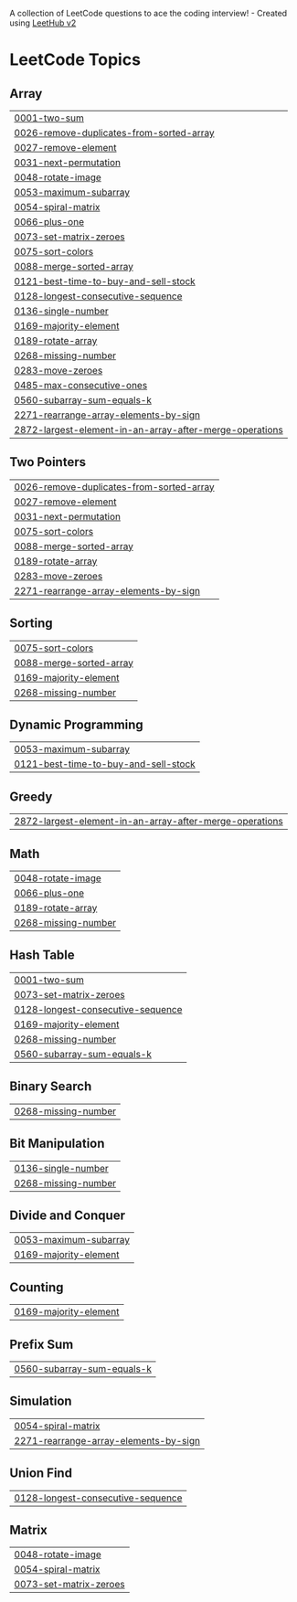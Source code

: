 A collection of LeetCode questions to ace the coding interview! - Created using [LeetHub v2](https://github.com/arunbhardwaj/LeetHub-2.0)
<!---LeetCode Topics Start-->
# LeetCode Topics
## Array
|  |
| ------- |
| [0001-two-sum](https://github.com/Divyanshu-Sethi/LEETCODE/tree/master/0001-two-sum) |
| [0026-remove-duplicates-from-sorted-array](https://github.com/Divyanshu-Sethi/LEETCODE/tree/master/0026-remove-duplicates-from-sorted-array) |
| [0027-remove-element](https://github.com/Divyanshu-Sethi/LEETCODE/tree/master/0027-remove-element) |
| [0031-next-permutation](https://github.com/Divyanshu-Sethi/LEETCODE/tree/master/0031-next-permutation) |
| [0048-rotate-image](https://github.com/Divyanshu-Sethi/LEETCODE/tree/master/0048-rotate-image) |
| [0053-maximum-subarray](https://github.com/Divyanshu-Sethi/LEETCODE/tree/master/0053-maximum-subarray) |
| [0054-spiral-matrix](https://github.com/Divyanshu-Sethi/LEETCODE/tree/master/0054-spiral-matrix) |
| [0066-plus-one](https://github.com/Divyanshu-Sethi/LEETCODE/tree/master/0066-plus-one) |
| [0073-set-matrix-zeroes](https://github.com/Divyanshu-Sethi/LEETCODE/tree/master/0073-set-matrix-zeroes) |
| [0075-sort-colors](https://github.com/Divyanshu-Sethi/LEETCODE/tree/master/0075-sort-colors) |
| [0088-merge-sorted-array](https://github.com/Divyanshu-Sethi/LEETCODE/tree/master/0088-merge-sorted-array) |
| [0121-best-time-to-buy-and-sell-stock](https://github.com/Divyanshu-Sethi/LEETCODE/tree/master/0121-best-time-to-buy-and-sell-stock) |
| [0128-longest-consecutive-sequence](https://github.com/Divyanshu-Sethi/LEETCODE/tree/master/0128-longest-consecutive-sequence) |
| [0136-single-number](https://github.com/Divyanshu-Sethi/LEETCODE/tree/master/0136-single-number) |
| [0169-majority-element](https://github.com/Divyanshu-Sethi/LEETCODE/tree/master/0169-majority-element) |
| [0189-rotate-array](https://github.com/Divyanshu-Sethi/LEETCODE/tree/master/0189-rotate-array) |
| [0268-missing-number](https://github.com/Divyanshu-Sethi/LEETCODE/tree/master/0268-missing-number) |
| [0283-move-zeroes](https://github.com/Divyanshu-Sethi/LEETCODE/tree/master/0283-move-zeroes) |
| [0485-max-consecutive-ones](https://github.com/Divyanshu-Sethi/LEETCODE/tree/master/0485-max-consecutive-ones) |
| [0560-subarray-sum-equals-k](https://github.com/Divyanshu-Sethi/LEETCODE/tree/master/0560-subarray-sum-equals-k) |
| [2271-rearrange-array-elements-by-sign](https://github.com/Divyanshu-Sethi/LEETCODE/tree/master/2271-rearrange-array-elements-by-sign) |
| [2872-largest-element-in-an-array-after-merge-operations](https://github.com/Divyanshu-Sethi/LEETCODE/tree/master/2872-largest-element-in-an-array-after-merge-operations) |
## Two Pointers
|  |
| ------- |
| [0026-remove-duplicates-from-sorted-array](https://github.com/Divyanshu-Sethi/LEETCODE/tree/master/0026-remove-duplicates-from-sorted-array) |
| [0027-remove-element](https://github.com/Divyanshu-Sethi/LEETCODE/tree/master/0027-remove-element) |
| [0031-next-permutation](https://github.com/Divyanshu-Sethi/LEETCODE/tree/master/0031-next-permutation) |
| [0075-sort-colors](https://github.com/Divyanshu-Sethi/LEETCODE/tree/master/0075-sort-colors) |
| [0088-merge-sorted-array](https://github.com/Divyanshu-Sethi/LEETCODE/tree/master/0088-merge-sorted-array) |
| [0189-rotate-array](https://github.com/Divyanshu-Sethi/LEETCODE/tree/master/0189-rotate-array) |
| [0283-move-zeroes](https://github.com/Divyanshu-Sethi/LEETCODE/tree/master/0283-move-zeroes) |
| [2271-rearrange-array-elements-by-sign](https://github.com/Divyanshu-Sethi/LEETCODE/tree/master/2271-rearrange-array-elements-by-sign) |
## Sorting
|  |
| ------- |
| [0075-sort-colors](https://github.com/Divyanshu-Sethi/LEETCODE/tree/master/0075-sort-colors) |
| [0088-merge-sorted-array](https://github.com/Divyanshu-Sethi/LEETCODE/tree/master/0088-merge-sorted-array) |
| [0169-majority-element](https://github.com/Divyanshu-Sethi/LEETCODE/tree/master/0169-majority-element) |
| [0268-missing-number](https://github.com/Divyanshu-Sethi/LEETCODE/tree/master/0268-missing-number) |
## Dynamic Programming
|  |
| ------- |
| [0053-maximum-subarray](https://github.com/Divyanshu-Sethi/LEETCODE/tree/master/0053-maximum-subarray) |
| [0121-best-time-to-buy-and-sell-stock](https://github.com/Divyanshu-Sethi/LEETCODE/tree/master/0121-best-time-to-buy-and-sell-stock) |
## Greedy
|  |
| ------- |
| [2872-largest-element-in-an-array-after-merge-operations](https://github.com/Divyanshu-Sethi/LEETCODE/tree/master/2872-largest-element-in-an-array-after-merge-operations) |
## Math
|  |
| ------- |
| [0048-rotate-image](https://github.com/Divyanshu-Sethi/LEETCODE/tree/master/0048-rotate-image) |
| [0066-plus-one](https://github.com/Divyanshu-Sethi/LEETCODE/tree/master/0066-plus-one) |
| [0189-rotate-array](https://github.com/Divyanshu-Sethi/LEETCODE/tree/master/0189-rotate-array) |
| [0268-missing-number](https://github.com/Divyanshu-Sethi/LEETCODE/tree/master/0268-missing-number) |
## Hash Table
|  |
| ------- |
| [0001-two-sum](https://github.com/Divyanshu-Sethi/LEETCODE/tree/master/0001-two-sum) |
| [0073-set-matrix-zeroes](https://github.com/Divyanshu-Sethi/LEETCODE/tree/master/0073-set-matrix-zeroes) |
| [0128-longest-consecutive-sequence](https://github.com/Divyanshu-Sethi/LEETCODE/tree/master/0128-longest-consecutive-sequence) |
| [0169-majority-element](https://github.com/Divyanshu-Sethi/LEETCODE/tree/master/0169-majority-element) |
| [0268-missing-number](https://github.com/Divyanshu-Sethi/LEETCODE/tree/master/0268-missing-number) |
| [0560-subarray-sum-equals-k](https://github.com/Divyanshu-Sethi/LEETCODE/tree/master/0560-subarray-sum-equals-k) |
## Binary Search
|  |
| ------- |
| [0268-missing-number](https://github.com/Divyanshu-Sethi/LEETCODE/tree/master/0268-missing-number) |
## Bit Manipulation
|  |
| ------- |
| [0136-single-number](https://github.com/Divyanshu-Sethi/LEETCODE/tree/master/0136-single-number) |
| [0268-missing-number](https://github.com/Divyanshu-Sethi/LEETCODE/tree/master/0268-missing-number) |
## Divide and Conquer
|  |
| ------- |
| [0053-maximum-subarray](https://github.com/Divyanshu-Sethi/LEETCODE/tree/master/0053-maximum-subarray) |
| [0169-majority-element](https://github.com/Divyanshu-Sethi/LEETCODE/tree/master/0169-majority-element) |
## Counting
|  |
| ------- |
| [0169-majority-element](https://github.com/Divyanshu-Sethi/LEETCODE/tree/master/0169-majority-element) |
## Prefix Sum
|  |
| ------- |
| [0560-subarray-sum-equals-k](https://github.com/Divyanshu-Sethi/LEETCODE/tree/master/0560-subarray-sum-equals-k) |
## Simulation
|  |
| ------- |
| [0054-spiral-matrix](https://github.com/Divyanshu-Sethi/LEETCODE/tree/master/0054-spiral-matrix) |
| [2271-rearrange-array-elements-by-sign](https://github.com/Divyanshu-Sethi/LEETCODE/tree/master/2271-rearrange-array-elements-by-sign) |
## Union Find
|  |
| ------- |
| [0128-longest-consecutive-sequence](https://github.com/Divyanshu-Sethi/LEETCODE/tree/master/0128-longest-consecutive-sequence) |
## Matrix
|  |
| ------- |
| [0048-rotate-image](https://github.com/Divyanshu-Sethi/LEETCODE/tree/master/0048-rotate-image) |
| [0054-spiral-matrix](https://github.com/Divyanshu-Sethi/LEETCODE/tree/master/0054-spiral-matrix) |
| [0073-set-matrix-zeroes](https://github.com/Divyanshu-Sethi/LEETCODE/tree/master/0073-set-matrix-zeroes) |
<!---LeetCode Topics End-->